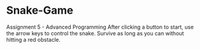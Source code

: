 # Snake-Game
Assignment 5 - Advanced Programming
After clicking a button to start, use the arrow keys to control the snake. Survive as long as you can without hitting a red obstacle. 
